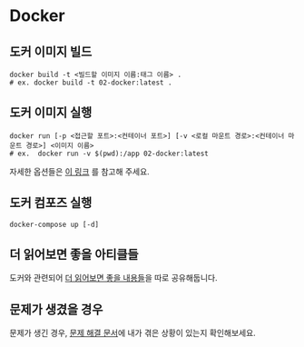 # Docker

## 도커 이미지 빌드
```shell
docker build -t <빌드할 이미지 이름:태그 이름> .
# ex. docker build -t 02-docker:latest .
```

## 도커 이미지 실행
```shell
docker run [-p <접근할 포트>:<컨테이너 포트>] [-v <로컬 마운트 경로>:<컨테이너 마운트 경로>] <이미지 이름>
# ex.  docker run -v $(pwd):/app 02-docker:latest
```
자세한 옵션들은 [이 링크](https://docs.docker.com/engine/reference/run/) 를 참고해 주세요.

## 도커 컴포즈 실행
```shell
docker-compose up [-d]
```

## 더 읽어보면 좋을 아티클들

도커와 관련되어 [더 읽어보면 좋을 내용들](./futher-readings.md)을 따로 공유해둡니다.

## 문제가 생겼을 경우

문제가 생긴 경우, [문제 해결 문서](./trouble-shooting.md)에 내가 겪은 상황이 있는지 확인해보세요.